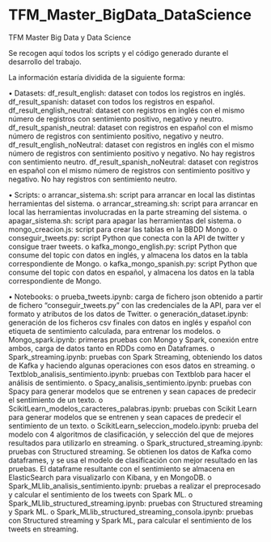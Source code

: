# TFM_Master_BigData_DataScience
TFM Master Big Data y Data Science

Se recogen aquí todos los scripts y el código generado durante el desarrollo del trabajo. 

La información estaría dividida de la siguiente forma:

•	Datasets:
df_result_english: dataset con todos los registros en inglés.
df_result_spanish: dataset con todos los registros en español.
df_result_english_neutral: dataset con registros en inglés con el mismo número de registros con sentimiento positivo, negativo y neutro.
df_result_spanish_neutral: dataset con registros en español con el mismo número de registros con sentimiento positivo, negativo y neutro.
df_result_english_noNeutral: dataset con registros en inglés con el mismo número de registros con sentimiento positivo y negativo. No hay registros con sentimiento neutro.
df_result_spanish_noNeutral: dataset con registros en español con el mismo número de registros con sentimiento positivo y negativo. No hay registros con sentimiento neutro.

•	Scripts:
o	arrancar_sistema.sh: script para arrancar en local las distintas herramientas del sistema.
o	arrancar_streaming.sh: script para arrancar en local las herramientas involucradas en la parte streaming del sistema.
o	apagar_sistema.sh: script para apagar las herramientas del sistema.
o	mongo_creacion.js: script para crear las tablas en la BBDD Mongo.
o	conseguir_tweets.py: script Python que conecta con la API de twitter y consigue traer tweets.
o	kafka_mongo_english.py: script Python que consume del topic con datos en inglés, y almacena los datos en la tabla correspondiente de Mongo.
o	kafka_mongo_spanish.py: script Python que consume del topic con datos en español, y almacena los datos en la tabla correspondiente de Mongo.

•	Notebooks:
o	prueba_tweets.ipynb: carga de fichero json obtenido a partir de fichero “conseguir_tweets.py” con las credenciales de la API, para ver el formato y atributos de los datos de Twitter.
o	generación_dataset.ipynb: generación de los ficheros csv finales con datos en inglés y español con etiqueta de sentimiento calculada, para entrenar los modelos.
o	Mongo_spark.ipynb: primeras pruebas con Mongo y Spark, conexión entre ambos, carga de datos tanto en RDDs como en Dataframes.
o	Spark_streaming.ipynb: pruebas con Spark Streaming, obteniendo los datos de Kafka y haciendo algunas operaciones con esos datos en streaming.
o	Textblob_analisis_sentimiento.ipynb: pruebas con Textblob para hacer el análisis de sentimiento.
o	Spacy_analisis_sentimiento.ipynb: pruebas con Spacy para generar modelos que se entrenen y sean capaces de predecir el sentimiento de un texto.
o	ScikitLearn_modelos_caracteres_palabras.ipynb: pruebas con Scikit Learn para generar modelos que se entrenen y sean capaces de predecir el sentimiento de un texto.
o	ScikitLearn_seleccion_modelo.ipynb: prueba del modelo con 4 algoritmos de clasificación, y selección del que de mejores resultados para utilizarlo en streaming.
o	Spark_structured_streaming.ipynb: pruebas con Structured streaming. Se obtienen los datos de Kafka como dataframes, y se usa el modelo de clasificación con mejor resultado en las pruebas. El dataframe resultante con el sentimiento se almacena en ElasticSearch para visualizarlo con Kibana, y en MongoDB.
o	Spark_MLlib_analisis_sentimiento.ipynb: pruebas a realizar el preprocesado y calcular el sentimiento de los tweets con Spark ML.
o	Spark_MLlib_structured_streaming.ipynb: pruebas con Structured streaming y Spark ML.
o	Spark_MLlib_structured_streaming_consola.ipynb: pruebas con Structured streaming y Spark ML, para calcular el sentimiento de los tweets en streaming.
